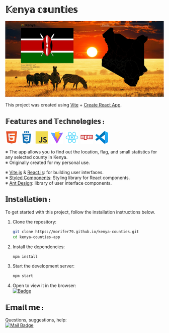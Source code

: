 # 𝕂𝕖𝕟𝕪𝕒 𝕔𝕠𝕦𝕟𝕥𝕚𝕖𝕤

![Kenya counties](./src/images/kc.jpg)  

This project was created using [Vite](https://vitejs.dev/) + [Create React App](https://github.com/facebook/create-react-app). 

## 𝔽𝕖𝕒𝕥𝕦𝕣𝕖𝕤 𝕒𝕟𝕕 𝕋𝕖𝕔𝕙𝕟𝕠𝕝𝕠𝕘𝕚𝕖𝕤 ᎓    

  <img src="https://github.com/devicons/devicon/blob/master/icons/html5/html5-original.svg" title="HTML5" alt="HTML" width="40" height="40"/></a>&nbsp;
  <img src="https://github.com/devicons/devicon/blob/master/icons/css3/css3-plain-wordmark.svg"  title="CSS3" alt="CSS" width="40" height="40"/>&nbsp;
  <img src="https://github.com/devicons/devicon/blob/master/icons/javascript/javascript-original.svg" title="JavaScript" alt="JavaScript" width="40" height="40"/>&nbsp;
  <img src="https://github.com/devicons/devicon/blob/master/icons/vitejs/vitejs-original.svg" title="Vite" alt="Vite" width="40" height="40"/>&nbsp;
  <img src="https://github.com/devicons/devicon/blob/master/icons/react/react-original.svg" title="React" alt="React" width="40" height="40"/>&nbsp;
  <img src="https://github.com/devicons/devicon/blob/master/icons/npm/npm-original-wordmark.svg" title="npm" alt="npm" width="40" height="40"/>&nbsp;
  <img src="https://github.com/devicons/devicon/blob/master/icons/vscode/vscode-original.svg" title="VSCode" alt="VSCode" width="40" height="40"/>&nbsp;  
  
※ The app allows you to find out the location, flag, and small statistics for any selected county in Kenya.  
※ Originally created for my personal use.  

※ [Vite.js](https://vitejs.dev/) & [React.js](https://react.dev): for building user interfaces.   
※ [Styled Components](https://styled-components.com): Styling library for React components.  
※ [Ant Design](https://ant.design/): library of user interface components.  

## 𝕀𝕟𝕤𝕥𝕒𝕝𝕝𝕒𝕥𝕚𝕠𝕟 ᎓  

To get started with this project, follow the installation instructions below.

1. Clone the repository:
   ```bash
   git clone https://morifer79.github.io/kenya-counties.git
   cd kenya-counties-app
   ```
2. Install the dependencies:
   ```bash
   npm install
   ```
3. Start the development server:
   ```bash
   npm start
   ```
4. Open to view it in the browser:  
<a href="https://github.com/Morifer79/kenya-counties/"><img src="https://badgen.net/badge/🌎 www:/Kenya counties/green?icon=browser" alt="Badge"/></a>  

## 𝔼𝕞𝕒𝕚𝕝 𝕞𝕖 ᎓
Questions, suggestions, help:  
<a href="mailto:cyber-morifer@proton.me"><img src="https://badgen.net/badge/📧 email:/cyber-morifer@proton.me/orange?icon=email" alt="Mail Badge"/></a>
   
